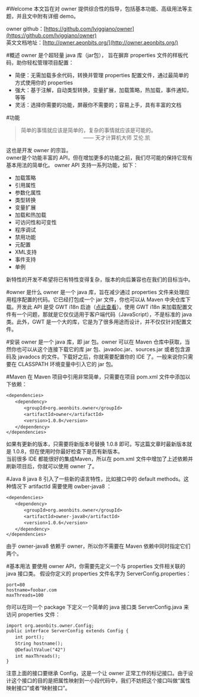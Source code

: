 #Welcome 
本文旨在对 owner 提供综合性的指导，包括基本功能、高级用法等主题，并且文中附有详细 demo。  

owner github：[https://github.com/lviggiano/owner](https://github.com/lviggiano/owner)  
英文文档地址：[http://owner.aeonbits.org/](http://owner.aeonbits.org/)  

#概述
owner 是个超轻量 java 库（jar包）， 旨在摒弃 properties 文件的样板代码，助你轻松管理项目配置： 
* 简便：无需加载多余代码，转换并管理 properties 配置文件，通过最简单的方式使用你的 properties
* 强大：基于注解，自动类型转换，变量扩展，加载策略，热加载，事件通知，等等
* 灵活：选择你需要的功能，屏蔽你不需要的；容易上手，具有丰富的文档 

#功能
> 简单的事情就应该是简单的，复杂的事情就应该是可能的。  
> 　　　　　　　　　　　　—— 天才计算机大师 艾伦.凯 

这也是开发 owner 的宗旨。  
owner是个功能丰富的 API，但在增加更多的功能之前，我们尽可能的保持它现有基本用法的简单化。 
owner API 支持一系列功能，如下：
* 加载策略
* 引用属性
* 参数化属性
* 类型转换
* 变量扩展
* 加载和热加载
* 可访问性和可变性
* 程序调试
* 禁用功能
* 元配置
* XML支持
* 事件支持
* 单例

新特性的开发不希望将已有特性变得复杂，版本的向后兼容也在我们的目标当中。

#owner 是什么
owner 是一个 java 库，旨在减少通过 properties 文件来处理应用程序配置的代码。它已经打包成一个 jar 文件，你也可以从 Maven 中央仓库下载。开发此 API 是受 GWT i18n 启迪（[点此查看](http://www.gwtproject.org/doc/latest/DevGuideI18nConstants.html)）。使用 GWT i18n 来加载配置文件有一个问题，那就是它仅仅适用于客户端代码（JavaScript），不是标准的 java 类。此外，GWT 是一个大的库，它是为了很多用途而设计，并不仅仅针对配置文件。  

#安装
owner 是一个 java 库，即 jar 包。owner 可以在 Maven 仓库中获取，当然你也可以从这个连接下载它的库 jar 包、javadoc.jar、sources.jar 或者包含源码及 javadocs 的文件。下载好之后，你就需要配置你的 IDE 了。一般来说你只需要在 CLASSPATH 环境变量中引入它的 jar 包。

#Maven
在 Maven 项目中引用非常简单，只需要在项目 pom.xml 文件中添加以下依赖：
```
<dependencies>
　　<dependency>
　　　　<groupId>org.aeonbits.owner</groupId>
　　　　<artifactId>owner</artifactId>
　　　　<version>1.0.8</version>
　　</dependency>
</dependencies>  
```
如果有更新的版本，只需要将新版本号替换 1.0.8 即可。写这篇文章时最新版本就是 1.0.8，但在使用时你最好检查下是否有新版本。  
当前很多 IDE 都能很好的集成Maven，所以在 pom.xml 文件中增加了上述依赖并刷新项目后，你就可以使用 owner 了。

#Java 8
java 8 引入了一些新的语言特性，比如接口中的 default methods。这种情况下 artifactId  需要使用 owber-java8 ：
```
<dependencies>
　　<dependency>
　　　　<groupId>org.aeonbits.owner</groupId>
　　　　<artifactId>owner-java8</artifactId>
　　　　<version>1.0.6</version>
　　</dependency>
</dependencies>
```
由于 owner-java8 依赖于 owner，所以你不需要在 Maven 依赖中同时指定它们两个。

#基本用法
要使用 owner API，你需要先定义一个与 properties 文件相关联的 java 接口类。
假设你定义的 properties 文件名字为 ServerConfig.properties：
```
port=80
hostname=foobar.com
maxThreads=100
```
你可以在同一个 package 下定义一个简单的 java 接口类 ServerConfig.java 来访问 properties 文件：
```
import org.aeonbits.owner.Config;
public interface ServerConfig extends Config {
　　int port();
　　String hostname();
　　@DefaultValue("42")
　　int maxThreads();
}
```
注意上面的接口要继承 Config，这是一个让 owner 正常工作的标记接口。由于设计这个接口的目的是把属性映射到一小段代码中，我们不妨把这个接口叫做“属性映射接口”或者“映射接口”。  
  
  


